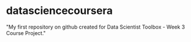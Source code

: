 # datasciencecoursera
"My first repository on github created for Data Scientist Toolbox - Week 3 Course Project."
